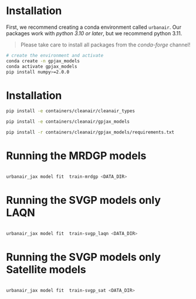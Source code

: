 # Installation

First, we recommend creating a conda environment called `urbanair`.
Our packages work with *python 3.10 or later*, but we recommend python 3.11.

> Please take care to install all packages from the *conda-forge* channel!

```bash
# create the environment and activate
conda create -n gpjax_models
conda activate gpjax_models
pip install numpy>=2.0.0

```

# Installation

```bash
pip install -e containers/cleanair/cleanair_types 

pip install -e containers/cleanair/gpjax_models

pip install -r containers/cleanair/gpjax_models/requirements.txt

```

# Running the MRDGP models

```bash

urbanair_jax model fit  train-mrdgp <DATA_DIR>

```

# Running the SVGP models only LAQN

```bash

urbanair_jax model fit  train-svgp_laqn <DATA_DIR>

```

# Running the SVGP models only Satellite models

```bash

urbanair_jax model fit  train-svgp_sat <DATA_DIR>

```
